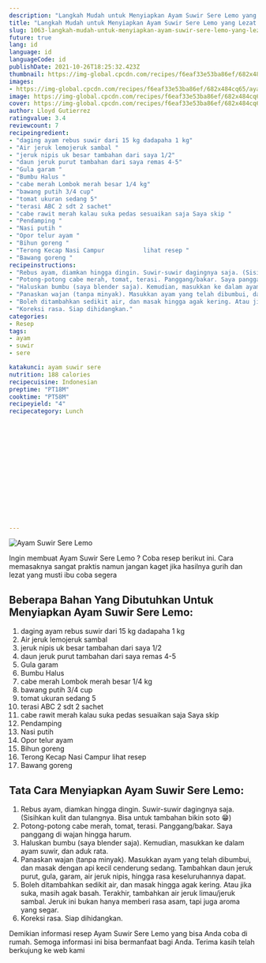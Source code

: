 ```yaml
---
description: "Langkah Mudah untuk Menyiapkan Ayam Suwir Sere Lemo yang Lezat Sekali"
title: "Langkah Mudah untuk Menyiapkan Ayam Suwir Sere Lemo yang Lezat Sekali"
slug: 1063-langkah-mudah-untuk-menyiapkan-ayam-suwir-sere-lemo-yang-lezat-sekali
future: true
lang: id
language: id
languageCode: id
publishDate: 2021-10-26T18:25:32.423Z 
thumbnail: https://img-global.cpcdn.com/recipes/f6eaf33e53ba86ef/682x484cq65/ayam-suwir-sere-lemo-foto-resep-utama.webp
images:
- https://img-global.cpcdn.com/recipes/f6eaf33e53ba86ef/682x484cq65/ayam-suwir-sere-lemo-foto-resep-utama.webp
image: https://img-global.cpcdn.com/recipes/f6eaf33e53ba86ef/682x484cq65/ayam-suwir-sere-lemo-foto-resep-utama.webp
cover: https://img-global.cpcdn.com/recipes/f6eaf33e53ba86ef/682x484cq65/ayam-suwir-sere-lemo-foto-resep-utama.webp
author: Lloyd Gutierrez
ratingvalue: 3.4
reviewcount: 7
recipeingredient:
- "daging ayam rebus suwir dari 15 kg dadapaha 1 kg"
- "Air jeruk lemojeruk sambal "
- "jeruk nipis uk besar tambahan dari saya 1/2"
- "daun jeruk purut tambahan dari saya remas 4-5"
- "Gula garam "
- "Bumbu Halus "
- "cabe merah Lombok merah besar 1/4 kg"
- "bawang putih 3/4 cup"
- "tomat ukuran sedang 5"
- "terasi ABC 2 sdt 2 sachet"
- "cabe rawit merah kalau suka pedas sesuaikan saja Saya skip "
- "Pendamping "
- "Nasi putih "
- "Opor telur ayam "
- "Bihun goreng "
- "Terong Kecap Nasi Campur           lihat resep "
- "Bawang goreng "
recipeinstructions:
- "Rebus ayam, diamkan hingga dingin. Suwir-suwir dagingnya saja. (Sisihkan kulit dan tulangnya. Bisa untuk tambahan bikin soto 😁)"
- "Potong-potong cabe merah, tomat, terasi. Panggang/bakar. Saya panggang di wajan hingga harum."
- "Haluskan bumbu (saya blender saja). Kemudian, masukkan ke dalam ayam suwir, dan aduk rata."
- "Panaskan wajan (tanpa minyak). Masukkan ayam yang telah dibumbui, dan masak dengan api kecil cenderung sedang. Tambahkan daun jeruk purut, gula, garam, air jeruk nipis, hingga rasa keseluruhannya dapat."
- "Boleh ditambahkan sedikit air, dan masak hingga agak kering. Atau jika suka, masih agak basah. Terakhir, tambahkan air jeruk limau/jeruk sambal. Jeruk ini bukan hanya memberi rasa asam, tapi juga aroma yang segar."
- "Koreksi rasa. Siap dihidangkan."
categories:
- Resep
tags:
- ayam
- suwir
- sere

katakunci: ayam suwir sere 
nutrition: 188 calories
recipecuisine: Indonesian
preptime: "PT18M"
cooktime: "PT58M"
recipeyield: "4"
recipecategory: Lunch


     
    
    
    
    
    
    
    
    
    
    
      
    
---
```



![Ayam Suwir Sere Lemo](https://img-global.cpcdn.com/recipes/f6eaf33e53ba86ef/682x484cq65/ayam-suwir-sere-lemo-foto-resep-utama.webp)

Ingin membuat Ayam Suwir Sere Lemo ? Coba resep berikut ini. Cara memasaknya sangat praktis namun jangan kaget jika hasilnya gurih dan lezat yang musti ibu coba segera

<!--inarticleads1-->

## Beberapa Bahan Yang Dibutuhkan Untuk Menyiapkan Ayam Suwir Sere Lemo:

1. daging ayam rebus suwir dari 15 kg dadapaha 1 kg
1. Air jeruk lemojeruk sambal 
1. jeruk nipis uk besar tambahan dari saya 1/2
1. daun jeruk purut tambahan dari saya remas 4-5
1. Gula garam 
1. Bumbu Halus 
1. cabe merah Lombok merah besar 1/4 kg
1. bawang putih 3/4 cup
1. tomat ukuran sedang 5
1. terasi ABC 2 sdt 2 sachet
1. cabe rawit merah kalau suka pedas sesuaikan saja Saya skip 
1. Pendamping 
1. Nasi putih 
1. Opor telur ayam 
1. Bihun goreng 
1. Terong Kecap Nasi Campur           lihat resep 
1. Bawang goreng 



<!--inarticleads2-->

## Tata Cara Menyiapkan Ayam Suwir Sere Lemo:

1. Rebus ayam, diamkan hingga dingin. Suwir-suwir dagingnya saja. (Sisihkan kulit dan tulangnya. Bisa untuk tambahan bikin soto 😁)
1. Potong-potong cabe merah, tomat, terasi. Panggang/bakar. Saya panggang di wajan hingga harum.
1. Haluskan bumbu (saya blender saja). Kemudian, masukkan ke dalam ayam suwir, dan aduk rata.
1. Panaskan wajan (tanpa minyak). Masukkan ayam yang telah dibumbui, dan masak dengan api kecil cenderung sedang. Tambahkan daun jeruk purut, gula, garam, air jeruk nipis, hingga rasa keseluruhannya dapat.
1. Boleh ditambahkan sedikit air, dan masak hingga agak kering. Atau jika suka, masih agak basah. Terakhir, tambahkan air jeruk limau/jeruk sambal. Jeruk ini bukan hanya memberi rasa asam, tapi juga aroma yang segar.
1. Koreksi rasa. Siap dihidangkan.




Demikian informasi  resep Ayam Suwir Sere Lemo   yang bisa Anda coba di rumah. Semoga informasi ini bisa bermanfaat bagi Anda. Terima kasih telah berkujung ke web kami
